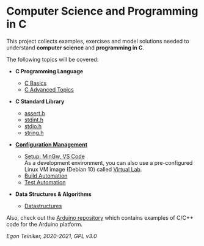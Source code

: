 # Computer Science and Programming in C

This project collects examples, exercises and model solutions needed to understand 
**computer science** and **programming in C**.

The following topics will be covered:

* **C Programming Language**
    * [C Basics](https://github.com/teiniker/teiniker-lectures-computerscience/tree/master/c-basics)
    * [C Advanced Topics](https://github.com/teiniker/teiniker-lectures-computerscience/blob/master/c-advanced/README.md)
     
* **C Standard Library**
    * [assert.h](https://github.com/teiniker/teiniker-lectures-computerscience/tree/master/c-std-lib/assert)
    * [stdint.h](https://github.com/teiniker/teiniker-lectures-computerscience/tree/master/c-std-lib/stdint)      
    * [stdio.h](https://github.com/teiniker/teiniker-lectures-computerscience/tree/master/c-std-lib/stdio)
    * [string.h](https://github.com/teiniker/teiniker-lectures-computerscience/tree/master/c-std-lib/string)

* [**Configuration Management**](https://github.com/teiniker/teiniker-lectures-computerscience/tree/master/configuration-management)
   * [Setup: MinGw, VS Code](https://github.com/teiniker/teiniker-lectures-computerscience/tree/master/configuration-management/setup)\
      As a development environment, you can also use a pre-configured Linux VM image (Debian 10) called 
         [Virtual Lab](https://drive.google.com/drive/folders/1AzsF4Mvh1HJ8k6OW5W5hQ5CF0HdqA51l).
   * [Build Automation](https://github.com/teiniker/teiniker-lectures-computerscience/tree/master/configuration-management/building)
   * [Test Automation](https://github.com/teiniker/teiniker-lectures-computerscience/tree/master/configuration-management/testing)

* **Data Structures & Algorithms**
   * [Datastructures](https://github.com/teiniker/teiniker-lectures-computerscience/tree/master/data-structures)
         
Also, check out the [Arduino repository](https://github.com/teiniker/teiniker-lectures-arduino) which contains examples
of C/C++ code for the Arduino platform.

*Egon Teiniker, 2020-2021, GPL v3.0*         
